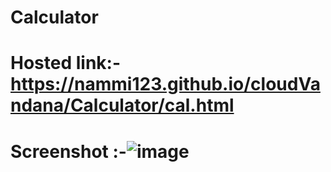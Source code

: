 # Calculator

# Hosted link:-https://nammi123.github.io/cloudVandana/Calculator/cal.html
# Screenshot :-![image](https://github.com/nammi123/cloudVandana/assets/96935962/1e4f357e-ca7f-4866-b887-c99e7943185f)
